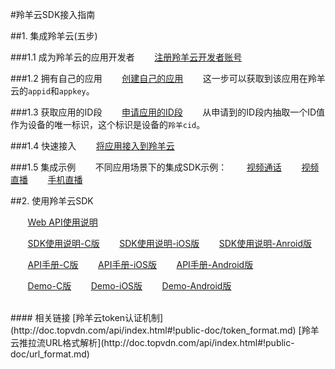 #羚羊云SDK接入指南

##1. 集成羚羊云(五步)

###1.1 成为羚羊云的应用开发者
&nbsp;&nbsp;&nbsp;&nbsp;&nbsp;&nbsp;&nbsp;[注册羚羊云开发者账号](http://console.topvdn.com/register)

###1.2 拥有自己的应用
&nbsp;&nbsp;&nbsp;&nbsp;&nbsp;&nbsp;&nbsp;[创建自己的应用](http://doc.topvdn.com/api/index.html#!public-doc/createapp.md)
&nbsp;&nbsp;&nbsp;&nbsp;&nbsp;&nbsp;&nbsp;这一步可以获取到该应用在羚羊云的`appid`和`appkey`。

###1.3 获取应用的ID段
&nbsp;&nbsp;&nbsp;&nbsp;&nbsp;&nbsp;&nbsp;[申请应用的ID段](http://doc.topvdn.com/api/index.html#!public-doc/createids.md)
&nbsp;&nbsp;&nbsp;&nbsp;&nbsp;&nbsp;&nbsp;从申请到的ID段内抽取一个ID值作为设备的唯一标识，这个标识是设备的`羚羊cid`。

###1.4 快速接入
&nbsp;&nbsp;&nbsp;&nbsp;&nbsp;&nbsp;&nbsp;[将应用接入到羚羊云](http://doc.topvdn.com/api/index.html#!public-doc/appfunc_joinup.md)

###1.5 集成示例
&nbsp;&nbsp;&nbsp;&nbsp;&nbsp;&nbsp;&nbsp;不同应用场景下的集成SDK示例：
&nbsp;&nbsp;&nbsp;&nbsp;&nbsp;&nbsp;&nbsp;[视频通话](http://doc.topvdn.com/api/index.html#!public-doc/appfunc_facetime.md)
&nbsp;&nbsp;&nbsp;&nbsp;&nbsp;&nbsp;&nbsp;[视频直播](http://doc.topvdn.com/api/index.html#!public-doc/case_livevideo.md)
&nbsp;&nbsp;&nbsp;&nbsp;&nbsp;&nbsp;&nbsp;[手机直播](http://doc.topvdn.com/api/index.html#!public-doc/case_livephone.md)

##2. 使用羚羊云SDK

&nbsp;&nbsp;&nbsp;&nbsp;&nbsp;&nbsp;&nbsp;[Web API使用说明](http://doc.topvdn.com/api/public-doc/Web-API/#!web_api_v2.md "Web API")

&nbsp;&nbsp;&nbsp;&nbsp;&nbsp;&nbsp;&nbsp;[SDK使用说明-C版](http://doc.topvdn.com/api/#!public-doc/SDK-C/c_guide.md "C版SDK")
&nbsp;&nbsp;&nbsp;&nbsp;&nbsp;&nbsp;&nbsp;[SDK使用说明-iOS版](http://doc.topvdn.com/api/#!public-doc/SDK-iOS/ios_guide.md "iOS版SDK")
&nbsp;&nbsp;&nbsp;&nbsp;&nbsp;&nbsp;&nbsp;[SDK使用说明-Anroid版](http://doc.topvdn.com/api/#!public-doc/SDK-Android/android_guide.md "Anroid版SDK")

&nbsp;&nbsp;&nbsp;&nbsp;&nbsp;&nbsp;&nbsp;[API手册-C版](http://doc.topvdn.com/api/#!public-doc/SDK-C/c_api.md)
&nbsp;&nbsp;&nbsp;&nbsp;&nbsp;&nbsp;&nbsp;[API手册-iOS版](http://doc.topvdn.com/api/#!public-doc/SDK-iOS/ios_api.md)
&nbsp;&nbsp;&nbsp;&nbsp;&nbsp;&nbsp;&nbsp;[API手册-Android版](http://doc.topvdn.com/api/#!public-doc/SDK-Android/android_api.md)

&nbsp;&nbsp;&nbsp;&nbsp;&nbsp;&nbsp;&nbsp;[Demo-C版](http://doc.topvdn.com/api/public-doc/SDK-C/zipdown/ly_sdk_c.zip)
&nbsp;&nbsp;&nbsp;&nbsp;&nbsp;&nbsp;&nbsp;[Demo-iOS版](http://doc.topvdn.com/api/public-doc/SDK-iOS/zipdown/ly_sdk_ios.zip)
&nbsp;&nbsp;&nbsp;&nbsp;&nbsp;&nbsp;&nbsp;[Demo-Android版](http://doc.topvdn.com/api/public-doc/SDK-Android/zipdown/ly_sdk_android.zip)

<br />
#### 相关链接
[羚羊云token认证机制](http://doc.topvdn.com/api/index.html#!public-doc/token_format.md)
[羚羊云推拉流URL格式解析](http://doc.topvdn.com/api/index.html#!public-doc/url_format.md)

